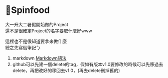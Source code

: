 # 🥖Spinfood

大一升大二暑假開始做的Project  
還不是很確定Project的名字要取什麼好www

這裡也不是很知道要拿來做什麼  
總之先寫個筆記ㄅ  
1. markdown [Markdown語法](https://markdown.com.cn/basic-syntax/)
2. github可以先建一個delete的tag，假如有版本v1.0要修改的時候可以先移過去delete，再把改好的移回去v1.0，(再去delete刪掉舊的)
